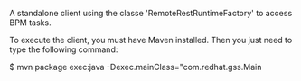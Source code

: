 A standalone client using the classe 'RemoteRestRuntimeFactory' to access BPM tasks.

To execute the client, you must have Maven installed. Then you just need to type the following command:

$ mvn package exec:java -Dexec.mainClass="com.redhat.gss.Main



